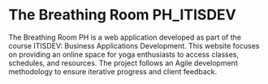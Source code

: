 # The Breathing Room PH_ITISDEV
The Breathing Room PH is a web application developed as part of the course ITISDEV: Business Applications Development. This website focuses on providing an online space for yoga enthusiasts to access classes, schedules, and resources. The project follows an Agile development methodology to ensure iterative progress and client feedback.
